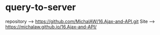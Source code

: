 # query-to-server
repository --> https://github.com/MichalAW/16.Ajax-and-API.git
Site --> https://michalaw.github.io/16.Ajax-and-API/
